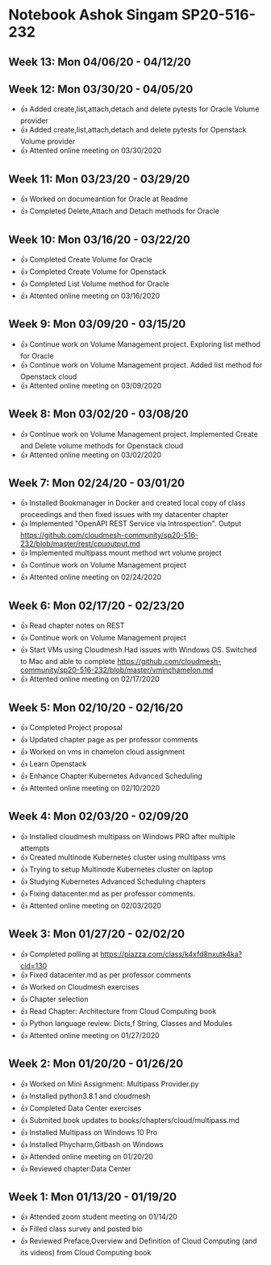 # Notebook Ashok Singam SP20-516-232

## Week 13: Mon 04/06/20 - 04/12/20

## Week 12: Mon 03/30/20 - 04/05/20

*  :+1: Added create,list,attach,detach and delete pytests for Oracle Volume provider
*  :+1: Added create,list,attach,detach and delete pytests for Openstack Volume provider
*  :+1: Attented online meeting on 03/30/2020

## Week 11: Mon 03/23/20 - 03/29/20

*  :+1: Worked on documeantion for Oracle at Readme 
*  :+1: Completed Delete,Attach and Detach methods for Oracle

## Week 10: Mon 03/16/20 - 03/22/20

*  :+1: Completed Create Volume for Oracle
*  :+1: Completed Create Volume for Openstack
*  :+1: Completed List Volume method for Oracle
*  :+1: Attented online meeting on 03/16/2020

## Week 9: Mon 03/09/20 - 03/15/20

*  :+1: Continue work on Volume Management project. Exploring list method for Oracle
*  :+1: Continue work on Volume Management project. Added list method for Openstack cloud
*  :+1: Attented online meeting on 03/09/2020

## Week 8: Mon 03/02/20 - 03/08/20

*  :+1: Continue work on Volume Management project. Implemented Create and Delete volume methods
     for Openstack cloud
*  :+1: Attented online meeting on 03/02/2020

## Week 7: Mon 02/24/20 - 03/01/20

*  :+1: Installed Bookmanager in Docker and created local copy of class proceedings and then fixed issues 
        with my datacenter chapter
*  :+1: Implemented "OpenAPI REST Service via Introspection". 
        Output <https://github.com/cloudmesh-community/sp20-516-232/blob/master/rest/cpuoutput.md>
*  :+1: Implemented multipass mount method wrt volume project
*  :+1: Continue work on Volume Management project 
*  :+1: Attented online meeting on 02/24/2020

## Week 6: Mon 02/17/20 - 02/23/20

*  :+1: Read chapter notes on REST
*  :+1: Continue work on Volume Management project 
*  :+1: Start VMs using Cloudmesh.Had issues with Windows OS. Switched to Mac and able to complete
       <https://github.com/cloudmesh-community/sp20-516-232/blob/master/vminchamelon.md>
*  :+1: Attented online meeting on 02/17/2020

## Week 5: Mon 02/10/20 - 02/16/20

* :+1: Completed Project proposal
* :+1: Updated chapter page as per professor comments
* :+1: Worked on vms in chamelon cloud assignment
* :+1: Learn Openstack
* :+1: Enhance Chapter:Kubernetes Advanced Scheduling
* :+1: Attented online meeting on 02/10/2020

## Week 4: Mon 02/03/20 - 02/09/20

* :+1: Installed cloudmesh multipass on Windows PRO after multiple attempts
* :+1: Created multinode Kubernetes cluster using multipass vms
* :+1: Trying to setup Multinode Kubernetes cluster on laptop
* :+1: Studying Kubernetes Advanced Scheduling chapters
* :+1: Fixing datacenter.md as per professor comments. 
* :+1: Attented online meeting on 02/03/2020

## Week 3: Mon 01/27/20 - 02/02/20

* :+1: Completed polling at <https://piazza.com/class/k4xfd8nxutk4ka?cid=130>
* :+1: Fixed datacenter.md as per professor comments
* :+1: Worked on Cloudmesh exercises
* :+1: Chapter selection
* :+1: Read Chapter: Architecture from Cloud Computing book
* :+1: Python language review: Dicts,f String, Classes and Modules
* :+1: Attented online meeting on 01/27/2020

## Week 2: Mon 01/20/20 - 01/26/20

* :+1: Worked on Mini Assignment: Multipass Provider.py
* :+1: Installed python3.8.1 and cloudmesh
* :+1: Completed Data Center exercises
* :+1: Submited book updates to books/chapters/cloud/multipass.md
* :+1: Installed Multipass on Windows 10 Pro
* :+1: Installed Phycharm,Gitbash on Windows
* :+1: Attended online meeting on 01/20/20
* :+1: Reviewed chapter:Data Center

## Week 1: Mon 01/13/20 - 01/19/20

* :+1: Attended zoom student meeting on 01/14/20
* :+1: Filled class survey and posted bio
* :+1: Reviewed Preface,Overview and Definition of Cloud Computing (and its videos) from Cloud Computing book




